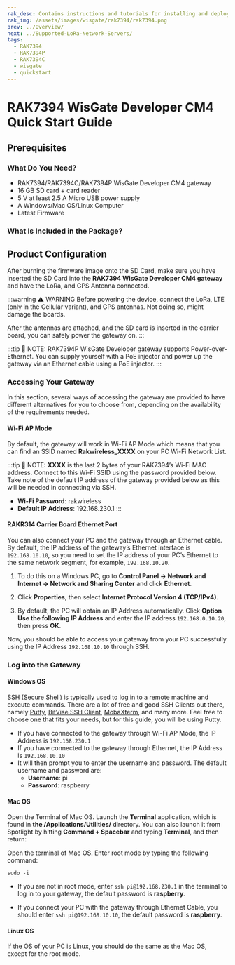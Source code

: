 ```yaml
---
rak_desc: Contains instructions and tutorials for installing and deploying your RAK7394. Instructions are written in a detailed and step-by-step manner for an easier experience in setting up your device.
rak_img: /assets/images/wisgate/rak7394/rak7394.png
prev: ../Overview/
next: ../Supported-LoRa-Network-Servers/
tags:
  - RAK7394
  - RAK7394P
  - RAK7394C
  - wisgate
  - quickstart
---
```


# RAK7394 WisGate Developer CM4 Quick Start Guide

## Prerequisites

### What Do You Need?

- RAK7394/RAK7394C/RAK7394P WisGate Developer CM4 gateway
- 16 GB SD card + card reader
- 5&nbsp;V at least 2.5&nbsp;A Micro USB power supply
- A Windows/Mac OS/Linux Computer
- Latest Firmware

### What Is Included in the Package?

<rk-img
src="/assets/images/wisgate/rak7394/quickstart/1.rak7394p.png"
  width="80%"
  caption="RAK7394P package inclusion"
/>

<rk-img
src="/assets/images/wisgate/rak7394/quickstart/2.rak7394c.png"
  width="90%"
  caption="RAK7394C package inclusion"
/>

## Product Configuration

After burning the firmware image onto the SD Card, make sure you have inserted the SD Card into the **RAK7394 WisGate Developer CM4 gateway** and have the LoRa, and GPS Antenna connected.

:::warning ⚠️ WARNING
Before powering the device, connect the LoRa, LTE (only in the Cellular variant), and GPS antennas. Not doing so, might damage the boards.

After the antennas are attached, and the SD card is inserted in the carrier board, you can safely power the gateway on.
:::

:::tip 📝 NOTE:
RAK7394P WisGate Developer gateway supports Power-over-Ethernet. You can supply yourself with a PoE injector and power up the gateway via an Ethernet cable using a PoE injector.
:::

### Accessing Your Gateway

In this section, several ways of accessing the gateway are provided to have different alternatives for you to choose from, depending on the availability of the requirements needed.

#### Wi-Fi AP Mode

By default, the gateway will work in Wi-Fi AP Mode which means that you can find an SSID named **Rakwireless_XXXX** on your PC Wi-Fi Network List.

<rk-img
src="/assets/images/wisgate/rak7394/quickstart/3.access-point.png"
  width="70%"
  caption="RAKwireless access point"
/>

:::tip 📝 NOTE:
**XXXX** is the last 2&nbsp;bytes of your RAK7394’s Wi-Fi MAC address. Connect to this Wi-Fi SSID using the password provided below. Take note of the default IP address of the gateway provided below as this will be needed in connecting via SSH.
- **Wi-Fi Password**: rakwireless
- **Default IP Address**: 192.168.230.1
:::

#### RAKR314 Carrier Board Ethernet Port

You can also connect your PC and the gateway through an Ethernet cable. By default, the IP address of the gateway’s Ethernet interface is `192.168.10.10`, so you need to set the IP address of your PC’s Ethernet to the same network segment, for example, `192.168.10.20`.

1. To do this on a Windows PC, go to **Control Panel -> Network and Internet -> Network and Sharing Center** and click **Ethernet**.

<rk-img
src="/assets/images/wisgate/rak7394/quickstart/4.network.png"
  width="100%"
  caption="Network and sharing center"
/>

2. Click **Properties**, then select **Internet Protocol Version 4 (TCP/IPv4)**.

<rk-img
src="/assets/images/wisgate/rak7394/quickstart/5.ethernet.png"
  width="70%"
  caption="Ethernet properties"
/>

3. By default, the PC will obtain an IP Address automatically. Click **Option Use the following IP Address** and enter the IP address `192.168.0.10.20`, then press **OK**.

<rk-img
src="/assets/images/wisgate/rak7394/quickstart/6.tcp-ipv4t.png"
  width="75%"
  caption="TCP/IPv4 Properties"
/>

Now, you should be able to access your gateway from your PC successfully using the IP Address `192.168.10.10` through SSH.

### Log into the Gateway

#### Windows OS

SSH (Secure Shell) is typically used to log in to a remote machine and execute commands. There are a lot of free and good SSH Clients out there, namely [Putty](https://www.chiark.greenend.org.uk/~sgtatham/putty/latest.html), [BitVise SSH Client](https://www.bitvise.com/ssh-client-download), [MobaXterm,](https://mobaxterm.mobatek.net/) and many more. Feel free to choose one that fits your needs, but for this guide, you will be using Putty.

<rk-img
src="/assets/images/wisgate/rak7394/quickstart/7.putty.png"
  width="45%"
  caption="Putty Software for SSH in Windows"
/>

- If you have connected to the gateway through Wi-Fi AP Mode, the IP Address is `192.168.230.1`
- If you have connected to the gateway through Ethernet, the IP Address is `192.168.10.10`
- It will then prompt you to enter the username and password. The default username and password are:
  - **Username**: pi
  - **Password**: raspberry

<rk-img
src="/assets/images/wisgate/rak7394/quickstart/8.command.png"
  width="50%"
  caption="Command line after log in"
/>

#### Mac OS

Open the Terminal of Mac OS. Launch the **Terminal** application, which is found in **the /Applications/Utilities/** directory. You can also launch it from Spotlight by hitting **Command + Spacebar** and typing **Terminal**, and then return:

<rk-img
src="/assets/images/wisgate/rak7394/quickstart/9.mac.png"
  width="60%"
  caption="Opening terminal in Mac OS"
/>

Open the terminal of Mac OS. Enter root mode by typing the following command:

```
sudo -i
```

<rk-img
src="/assets/images/wisgate/rak7394/quickstart/10.ssh-mac.png"
  width="60%"
  caption="SSH in Mac OS"
/>

- If you are not in root mode, enter `ssh pi@192.168.230.1` in the terminal to log in to your gateway, the default password is **raspberry**.

- If you connect your PC with the gateway through Ethernet Cable, you should enter `ssh pi@192.168.10.10`, the default password is **raspberry**.

<rk-img
src="/assets/images/wisgate/rak7394/quickstart/11.successful.png"
  width="60%"
  caption="Log in Successful Notification"
/>

#### Linux OS

If the OS of your PC is Linux, you should do the same as the Mac OS, except for the root mode.
